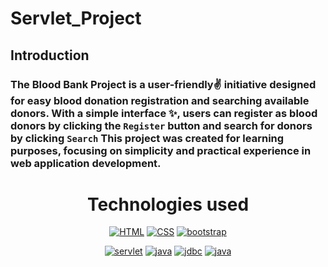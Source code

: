 # Servlet_Project

## Introduction
### The Blood Bank Project is a user-friendly✌️ initiative designed for easy blood donation registration and searching available donors. With a simple interface ✨, users can register as blood donors by clicking the `Register` button and search for donors by clicking `Search` This project was created for learning purposes, focusing on simplicity and practical experience in web application development.

<h1 align="center">Technologies used </h1> 
<div align="center">
     <a href="https://github.com/topics/html"><img alt="HTML" src="https://img.shields.io/badge/HTML%20-%23E34F26.svg?&style=for-the-badge"/></a>
<a href="https://github.com/topics/css"><img alt="CSS" src="https://img.shields.io/badge/CSS%20-%23E34F26.svg?&style=for-the-badge"/></a>
<a href="https://github.com/topics/bootstrap"><img alt="bootstrap" src="https://img.shields.io/badge/bootstrap%20-%23E34F26.svg?&style=for-the-badge"/></a>

<a href="https://github.com/topics/servlet"><img alt="servlet" src="https://img.shields.io/badge/servlet%20-%23E34F26.svg?&style=for-the-badge"/></a>
<a href="https://github.com/topics/java"><img alt="java" src="https://img.shields.io/badge/java%20-%23E34F26.svg?&style=for-the-badge"/></a>
<a href="https://github.com/topics/jdbc"><img alt="jdbc" src="https://img.shields.io/badge/jdbc%20-%23E34F26.svg?&style=for-the-badge"/></a>
<a href="https://github.com/topics/mysql"><img alt="java" src="https://img.shields.io/badge/mysql%20-%23E34F26.svg?&style=for-the-badge"/></a>

</div>

     
